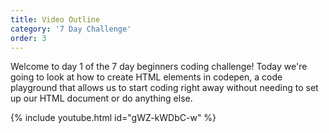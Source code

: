```yaml
---
title: Video Outline
category: '7 Day Challenge'
order: 3
---
```


Welcome to day 1 of the 7 day beginners coding challenge! Today we're going to look at how to create HTML elements in codepen, a code playground that allows us to start coding right away without needing to set up our HTML document or do anything else. 

{% include youtube.html id="gWZ-kWDbC-w" %}


